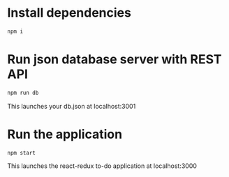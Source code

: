 # Install dependencies
```bash
npm i
```
# Run json database server with REST API
```bash
npm run db
```
This launches your db.json at localhost:3001
# Run the application
```bash
npm start
```
This launches the react-redux to-do application at localhost:3000

